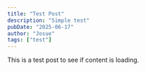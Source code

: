 ```yaml
---
title: "Test Post"
description: "Simple test"
pubDate: "2025-06-17"
author: "Josue"
tags: ["test"]
---
```


This is a test post to see if content is loading.
